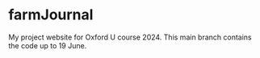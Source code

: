 # farmJournal
My project website for Oxford U course 2024.
This main branch contains the code up to 19 June.
